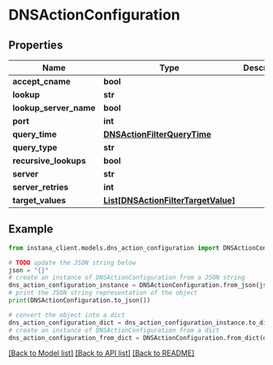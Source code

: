 # DNSActionConfiguration


## Properties

Name | Type | Description | Notes
------------ | ------------- | ------------- | -------------
**accept_cname** | **bool** |  | [optional] 
**lookup** | **str** |  | 
**lookup_server_name** | **bool** |  | [optional] 
**port** | **int** |  | [optional] 
**query_time** | [**DNSActionFilterQueryTime**](DNSActionFilterQueryTime.md) |  | [optional] 
**query_type** | **str** |  | [optional] 
**recursive_lookups** | **bool** |  | [optional] 
**server** | **str** |  | 
**server_retries** | **int** |  | [optional] 
**target_values** | [**List[DNSActionFilterTargetValue]**](DNSActionFilterTargetValue.md) |  | [optional] 

## Example

```python
from instana_client.models.dns_action_configuration import DNSActionConfiguration

# TODO update the JSON string below
json = "{}"
# create an instance of DNSActionConfiguration from a JSON string
dns_action_configuration_instance = DNSActionConfiguration.from_json(json)
# print the JSON string representation of the object
print(DNSActionConfiguration.to_json())

# convert the object into a dict
dns_action_configuration_dict = dns_action_configuration_instance.to_dict()
# create an instance of DNSActionConfiguration from a dict
dns_action_configuration_from_dict = DNSActionConfiguration.from_dict(dns_action_configuration_dict)
```
[[Back to Model list]](../README.md#documentation-for-models) [[Back to API list]](../README.md#documentation-for-api-endpoints) [[Back to README]](../README.md)


